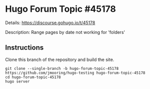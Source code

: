 # Hugo Forum Topic #45178

Details: <https://discourse.gohugo.io/t/45178>

Description: Range pages by date not working for 'folders'

## Instructions

Clone this branch of the repository and build the site.

```text
git clone --single-branch -b hugo-forum-topic-45178 https://github.com/jmooring/hugo-testing hugo-forum-topic-45178
cd hugo-forum-topic-45178
hugo server
```
